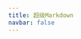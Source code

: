 ```yaml
---
title: 超级Markdown
navbar: false
---
```


<script setup>
  import url from './assets/logo.png'
  const titleInfo = {
    subTitle: '✨ 强大的Markdown编辑器',
    logo: url,
  }
</script>

<Title v-bind="titleInfo" />

## 🔰 开始使用

- 支持多种编辑模式（即时渲染、分屏预览、富文本）
- 支持大纲、数学公式、脑图、图表、流程图、甘特图、时序图、五线谱、标题锚点、代码高亮及复制、graphviz 渲染、UML图
- 支持多级目录、生成TOC目录、自动保存、实时云端同步

